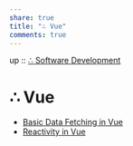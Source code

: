 ```yaml
---  
share: true  
title: "∴ Vue"  
comments: true  
---  
```

up :: [∴ Software Development](./%E2%88%B4-Software-Development.md)  
  
# ∴ Vue  
  
- [Basic Data Fetching in Vue](../Basic%20Data%20Fetching%20in%20Vue.md)  
- [Reactivity in Vue](./Reactivity-in-Vue.md)  
